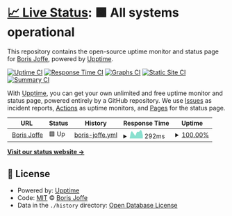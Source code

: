 # [📈 Live Status](https://borisjoffe.github.io/bjstatus): <!--live status--> **🟩 All systems operational**

This repository contains the open-source uptime monitor and status page for [Boris Joffe](https://borisjoffe.com), powered by [Upptime](https://github.com/upptime/upptime).

[![Uptime CI](https://github.com/borisjoffe/bjstatus/workflows/Uptime%20CI/badge.svg)](https://github.com/borisjoffe/bjstatus/actions?query=workflow%3A%22Uptime+CI%22)
[![Response Time CI](https://github.com/borisjoffe/bjstatus/workflows/Response%20Time%20CI/badge.svg)](https://github.com/borisjoffe/bjstatus/actions?query=workflow%3A%22Response+Time+CI%22)
[![Graphs CI](https://github.com/borisjoffe/bjstatus/workflows/Graphs%20CI/badge.svg)](https://github.com/borisjoffe/bjstatus/actions?query=workflow%3A%22Graphs+CI%22)
[![Static Site CI](https://github.com/borisjoffe/bjstatus/workflows/Static%20Site%20CI/badge.svg)](https://github.com/borisjoffe/bjstatus/actions?query=workflow%3A%22Static+Site+CI%22)
[![Summary CI](https://github.com/borisjoffe/bjstatus/workflows/Summary%20CI/badge.svg)](https://github.com/borisjoffe/bjstatus/actions?query=workflow%3A%22Summary+CI%22)

With [Upptime](https://upptime.js.org), you can get your own unlimited and free uptime monitor and status page, powered entirely by a GitHub repository. We use [Issues](https://github.com/borisjoffe/bjstatus/issues) as incident reports, [Actions](https://github.com/borisjoffe/bjstatus/actions) as uptime monitors, and [Pages](https://borisjoffe.github.io/bjstatus) for the status page.

<!--start: status pages-->
<!-- This summary is generated by Upptime (https://github.com/upptime/upptime) -->
<!-- Do not edit this manually, your changes will be overwritten -->
<!-- prettier-ignore -->
| URL | Status | History | Response Time | Uptime |
| --- | ------ | ------- | ------------- | ------ |
| <img alt="" src="https://favicons.githubusercontent.com/borisjoffe.com" height="13"> [Boris Joffe](https://borisjoffe.com) | 🟩 Up | [boris-joffe.yml](https://github.com/borisjoffe/bjstatus/commits/HEAD/history/boris-joffe.yml) | <details><summary><img alt="Response time graph" src="./graphs/boris-joffe/response-time-week.png" height="20"> 292ms</summary><br><a href="https://borisjoffe.github.io/bjstatus/history/boris-joffe"><img alt="Response time 325" src="https://img.shields.io/endpoint?url=https%3A%2F%2Fraw.githubusercontent.com%2Fborisjoffe%2Fbjstatus%2FHEAD%2Fapi%2Fboris-joffe%2Fresponse-time.json"></a><br><a href="https://borisjoffe.github.io/bjstatus/history/boris-joffe"><img alt="24-hour response time 170" src="https://img.shields.io/endpoint?url=https%3A%2F%2Fraw.githubusercontent.com%2Fborisjoffe%2Fbjstatus%2FHEAD%2Fapi%2Fboris-joffe%2Fresponse-time-day.json"></a><br><a href="https://borisjoffe.github.io/bjstatus/history/boris-joffe"><img alt="7-day response time 292" src="https://img.shields.io/endpoint?url=https%3A%2F%2Fraw.githubusercontent.com%2Fborisjoffe%2Fbjstatus%2FHEAD%2Fapi%2Fboris-joffe%2Fresponse-time-week.json"></a><br><a href="https://borisjoffe.github.io/bjstatus/history/boris-joffe"><img alt="30-day response time 281" src="https://img.shields.io/endpoint?url=https%3A%2F%2Fraw.githubusercontent.com%2Fborisjoffe%2Fbjstatus%2FHEAD%2Fapi%2Fboris-joffe%2Fresponse-time-month.json"></a><br><a href="https://borisjoffe.github.io/bjstatus/history/boris-joffe"><img alt="1-year response time 316" src="https://img.shields.io/endpoint?url=https%3A%2F%2Fraw.githubusercontent.com%2Fborisjoffe%2Fbjstatus%2FHEAD%2Fapi%2Fboris-joffe%2Fresponse-time-year.json"></a></details> | <details><summary><a href="https://borisjoffe.github.io/bjstatus/history/boris-joffe">100.00%</a></summary><a href="https://borisjoffe.github.io/bjstatus/history/boris-joffe"><img alt="All-time uptime 99.96%" src="https://img.shields.io/endpoint?url=https%3A%2F%2Fraw.githubusercontent.com%2Fborisjoffe%2Fbjstatus%2FHEAD%2Fapi%2Fboris-joffe%2Fuptime.json"></a><br><a href="https://borisjoffe.github.io/bjstatus/history/boris-joffe"><img alt="24-hour uptime 100.00%" src="https://img.shields.io/endpoint?url=https%3A%2F%2Fraw.githubusercontent.com%2Fborisjoffe%2Fbjstatus%2FHEAD%2Fapi%2Fboris-joffe%2Fuptime-day.json"></a><br><a href="https://borisjoffe.github.io/bjstatus/history/boris-joffe"><img alt="7-day uptime 100.00%" src="https://img.shields.io/endpoint?url=https%3A%2F%2Fraw.githubusercontent.com%2Fborisjoffe%2Fbjstatus%2FHEAD%2Fapi%2Fboris-joffe%2Fuptime-week.json"></a><br><a href="https://borisjoffe.github.io/bjstatus/history/boris-joffe"><img alt="30-day uptime 99.54%" src="https://img.shields.io/endpoint?url=https%3A%2F%2Fraw.githubusercontent.com%2Fborisjoffe%2Fbjstatus%2FHEAD%2Fapi%2Fboris-joffe%2Fuptime-month.json"></a><br><a href="https://borisjoffe.github.io/bjstatus/history/boris-joffe"><img alt="1-year uptime 99.94%" src="https://img.shields.io/endpoint?url=https%3A%2F%2Fraw.githubusercontent.com%2Fborisjoffe%2Fbjstatus%2FHEAD%2Fapi%2Fboris-joffe%2Fuptime-year.json"></a></details>

<!--end: status pages-->

[**Visit our status website →**](https://borisjoffe.github.io/bjstatus)

## 📄 License

- Powered by: [Upptime](https://github.com/upptime/upptime)
- Code: [MIT](./LICENSE) © [Boris Joffe](https://borisjoffe.com)
- Data in the `./history` directory: [Open Database License](https://opendatacommons.org/licenses/odbl/1-0/)
